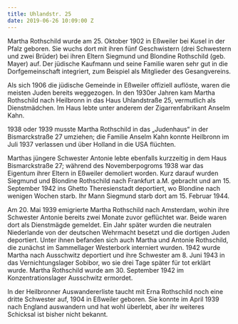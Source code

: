```yaml
---
title: Uhlandstr. 25
date: 2019-06-26 10:09:00 Z
---
```


Martha Rothschild wurde am 25. Oktober 1902 in Eßweiler bei Kusel in der Pfalz geboren. Sie wuchs dort mit ihren fünf Geschwistern (drei Schwestern und zwei Brüder) bei ihren Eltern Siegmund und Blondine Rothschild (geb. Mayer) auf. Der jüdische Kaufmann und seine Familie waren sehr gut in die Dorfgemeinschaft integriert, zum Beispiel als Mitglieder des Gesangvereins.

Als sich 1906 die jüdische Gemeinde in Eßweiler offiziell auflöste, waren die meisten Juden bereits weggezogen. In den 1930er Jahren kam Martha Rothschild nach Heilbronn in das Haus Uhlandstraße 25, vermutlich als Dienstmädchen. Im Haus lebte unter anderem der Zigarrenfabrikant Anselm Kahn.

1938 oder 1939 musste Martha Rothschild in das „Judenhaus“ in der Bismarckstraße 27 umziehen; die Familie Anselm Kahn konnte Heilbronn im Juli 1937 verlassen und über Holland in die USA flüchten.

Marthas jüngere Schwester Antonie lebte ebenfalls kurzzeitig in dem Haus Bismarckstraße 27; während des Novemberpogroms 1938 war das Eigentum ihrer Eltern in Eßweiler demoliert worden. Kurz darauf wurden Siegmund und Blondine Rothschild nach Frankfurt a.M. gebracht und am 15. September 1942 ins Ghetto Theresienstadt deportiert, wo Blondine nach wenigen Wochen starb. Ihr Mann Siegmund starb dort am 15. Februar 1944.

Am 20. Mai 1939 emigrierte Martha Rothschild nach Amsterdam, wohin ihre Schwester Antonie bereits zwei Monate zuvor geflüchtet war. Beide waren dort als Dienstmägde gemeldet. Ein Jahr später wurden die neutralen Niederlande von der deutschen Wehrmacht besetzt und die dortigen Juden deportiert. Unter ihnen befanden sich auch Martha und Antonie Rothschild, die zunächst im Sammellager Westerbork interniert wurden. 1942 wurde Martha nach Ausschwitz deportiert und ihre Schwester am 8. Juni 1943 in das Vernichtungslager Sobibor, wo sie drei Tage später für tot erklärt wurde. Martha Rothschild wurde am 30. September 1942 im Konzentrationslager Ausschwitz ermordet.

In der Heilbronner Auswandererliste taucht mit Erna Rothschild noch eine dritte Schwester auf, 1904 in Eßweiler geboren. Sie konnte im April 1939 nach England auswandern und hat wohl überlebt, aber ihr weiteres Schicksal ist bisher nicht bekannt.